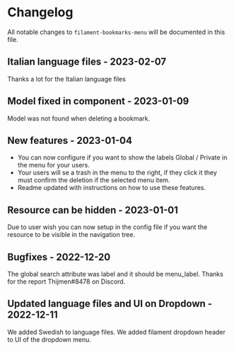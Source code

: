 # Changelog

All notable changes to `filament-bookmarks-menu` will be documented in this file.

## Italian language files  - 2023-02-07

Thanks a lot for the Italian language files

## Model fixed in component - 2023-01-09

Model was not found when deleting a bookmark.

## New features - 2023-01-04

- You can now configure if you want to show the labels Global / Private in the menu for your users.
- Your users will se a trash in the menu to the right, if they click it they must confirm the deletion if the selected menu item.
- Readme updated with instructions on how to use these features.

## Resource can be hidden - 2023-01-01

Due to user wish you can now setup in the config file if you want the resource to be visible in the navigation tree.

## Bugfixes - 2022-12-20

The global search attribute was label and it should be menu_label. Thanks for the report Thijmen#8478 on Discord.

## Updated language files and UI on Dropdown - 2022-12-11

We added Swedish to language files.
We added filament dropdown header to UI of the dropdown menu.
